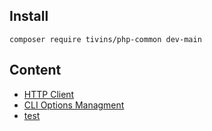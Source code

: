 
## Install

```shell
composer require tivins/php-common dev-main
```

## Content

* [HTTP Client](/php-common/net.html)
* [CLI Options Managment](/php-common/cli.html)
* [test](/php-common/test.html)
